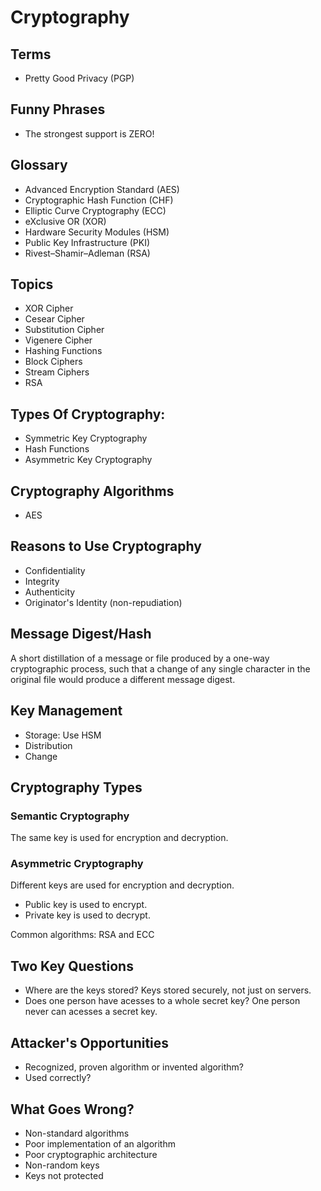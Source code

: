 # Cryptography

<!--
https://app.pluralsight.com/library/courses/applied-cryptography-getting-started/table-of-contents
https://app.pluralsight.com/library/courses/cryptography-principles-it-professionals-developers/table-of-contents
-->

<!--
https://web3auth.io/

https://atani.com/
-->

## Terms

- Pretty Good Privacy (PGP)

## Funny Phrases

- The strongest support is ZERO!

## Glossary

- Advanced Encryption Standard (AES)
- Cryptographic Hash Function (CHF)
- Elliptic Curve Cryptography (ECC)
- eXclusive OR (XOR)
- Hardware Security Modules (HSM)
- Public Key Infrastructure (PKI)
- Rivest–Shamir–Adleman (RSA)

<!--
Encryption
Decryption

Brute force

Out of band
Recipients
Symmetric Algorithm -> Cipher
-->

## Topics

- XOR Cipher
- Cesear Cipher
- Substitution Cipher
- Vigenere Cipher
- Hashing Functions
- Block Ciphers
- Stream Ciphers
- RSA

## Types Of Cryptography:

- Symmetric Key Cryptography
- Hash Functions
- Asymmetric Key Cryptography

## Cryptography Algorithms

- AES

## Reasons to Use Cryptography

- Confidentiality
- Integrity
- Authenticity
- Originator's Identity (non-repudiation)

## Message Digest/Hash

A short distillation of a message or file produced by a one-way cryptographic process, such that a change of any single character in the original file would produce a different message digest.

## Key Management

- Storage: Use HSM
- Distribution
- Change

## Cryptography Types

### Semantic Cryptography

The same key is used for encryption and decryption.

### Asymmetric Cryptography

Different keys are used for encryption and decryption.

- Public key is used to encrypt.
- Private key is used to decrypt.

Common algorithms: RSA and ECC

<!-- ### Digital Signature

TODO -->

## Two Key Questions

- Where are the keys stored? Keys stored securely, not just on servers.
- Does one person have acesses to a whole secret key? One person never can acesses a secret key.

## Attacker's Opportunities

- Recognized, proven algorithm or invented algorithm?
- Used correctly?

## What Goes Wrong?

- Non-standard algorithms
- Poor implementation of an algorithm
- Poor cryptographic architecture
- Non-random keys
- Keys not protected
